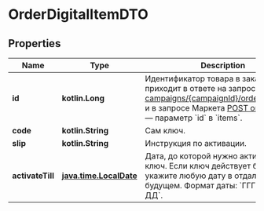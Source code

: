 
# OrderDigitalItemDTO

## Properties
| Name | Type | Description | Notes |
| ------------ | ------------- | ------------- | ------------- |
| **id** | **kotlin.Long** | Идентификатор товара в заказе.  Он приходит в ответе на запрос [GET campaigns/{campaignId}/orders/{orderId}](../../reference/orders/getOrder.md) и в запросе Маркета [POST order/accept](../../pushapi/reference/orderAccept.md) — параметр &#x60;id&#x60; в &#x60;items&#x60;.  |  |
| **code** | **kotlin.String** | Сам ключ. |  |
| **slip** | **kotlin.String** | Инструкция по активации. |  |
| **activateTill** | [**java.time.LocalDate**](java.time.LocalDate.md) | Дата, до которой нужно активировать ключ. Если ключ действует бессрочно, укажите любую дату в отдаленном будущем.  Формат даты: &#x60;ГГГГ-ММ-ДД&#x60;.  |  |



